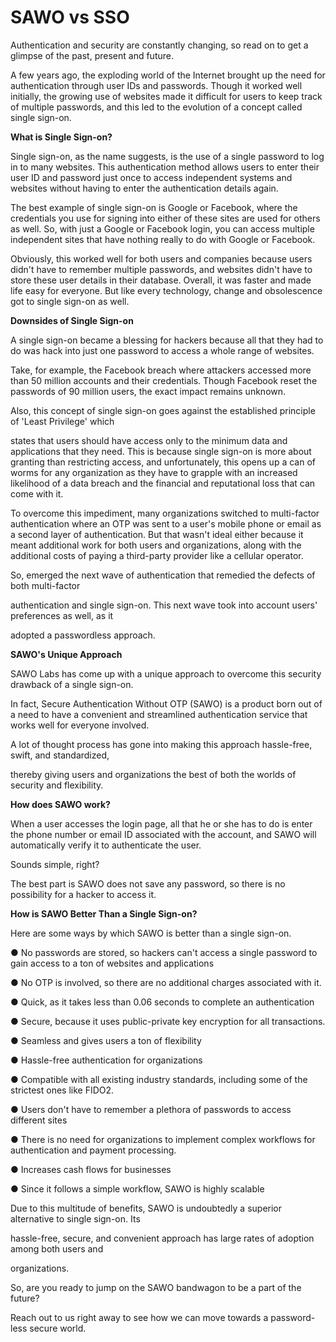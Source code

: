 # SAWO vs SSO

Authentication and security are constantly changing, so read on to get a glimpse of the past, present and future.

A few years ago, the exploding world of the Internet brought up the need for authentication through user IDs and passwords. Though it worked well initially, the growing use of websites made it difficult for users to keep track of multiple passwords, and this led to the evolution of a concept called single sign-on.

**What is Single Sign-on?**

Single sign-on, as the name suggests, is the use of a single password to log in to many websites. This authentication method allows users to enter their user ID and password just once to access independent systems and websites without having to enter the authentication details again.

The best example of single sign-on is Google or Facebook, where the credentials you use for signing into either of these sites are used for others as well. So, with just a Google or Facebook login, you can access multiple independent sites that have nothing really to do with Google or Facebook.

Obviously, this worked well for both users and companies because users didn't have to remember multiple passwords, and websites didn't have to store these user details in their database. Overall, it was faster and made life easy for everyone. But like every technology, change and obsolescence got to single sign-on as well.

**Downsides of Single Sign-on**

A single sign-on became a blessing for hackers because all that they had to do was hack into just one password to access a whole range of websites.

Take, for example, the Facebook breach where attackers accessed more than 50 million accounts and their credentials. Though Facebook reset the passwords of 90 million users, the exact impact remains unknown.

Also, this concept of single sign-on goes against the established principle of 'Least Privilege' which

states that users should have access only to the minimum data and applications that they need. This is because single sign-on is more about granting than restricting access, and unfortunately, this opens up a can of worms for any organization as they have to grapple with an increased likelihood of a data breach and the financial and reputational loss that can come with it.

To overcome this impediment, many organizations switched to multi-factor authentication where an OTP was sent to a user's mobile phone or email as a second layer of authentication. But that wasn't ideal either because it meant additional work for both users and organizations, along with the additional costs of paying a third-party provider like a cellular operator.

So, emerged the next wave of authentication that remedied the defects of both multi-factor

authentication and single sign-on. This next wave took into account users' preferences as well, as it

adopted a passwordless approach.

**SAWO's Unique Approach**

SAWO Labs has come up with a unique approach to overcome this security drawback of a single sign-on.

In fact, Secure Authentication Without OTP \(SAWO\) is a product born out of a need to have a convenient and streamlined authentication service that works well for everyone involved.

A lot of thought process has gone into making this approach hassle-free, swift, and standardized,

thereby giving users and organizations the best of both the worlds of security and flexibility.

**How does SAWO work?**

When a user accesses the login page, all that he or she has to do is enter the phone number or email ID associated with the account, and SAWO will automatically verify it to authenticate the user.

Sounds simple, right?

The best part is SAWO does not save any password, so there is no possibility for a hacker to access it.

**How is SAWO Better Than a Single Sign-on?**

Here are some ways by which SAWO is better than a single sign-on.

● No passwords are stored, so hackers can't access a single password to gain access to a ton of websites and applications

● No OTP is involved, so there are no additional charges associated with it.

● Quick, as it takes less than 0.06 seconds to complete an authentication

● Secure, because it uses public-private key encryption for all transactions.

● Seamless and gives users a ton of flexibility

● Hassle-free authentication for organizations

● Compatible with all existing industry standards, including some of the strictest ones like FIDO2.

● Users don't have to remember a plethora of passwords to access different sites

● There is no need for organizations to implement complex workflows for authentication and payment processing.

● Increases cash flows for businesses

● Since it follows a simple workflow, SAWO is highly scalable

Due to this multitude of benefits, SAWO is undoubtedly a superior alternative to single sign-on. Its

hassle-free, secure, and convenient approach has large rates of adoption among both users and

organizations.

So, are you ready to jump on the SAWO bandwagon to be a part of the future?

Reach out to us right away to see how we can move towards a password-less secure world.

